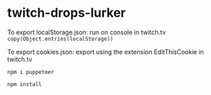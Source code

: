 # twitch-drops-lurker

To export localStorage.json: run on console in twitch.tv `copy(Object.entries(localStorage))`

To export cookies.json: export using the extension EditThisCookie in twitch.tv

`npm i puppeteer`

`npm install`
